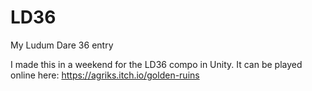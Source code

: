 # LD36
My Ludum Dare 36 entry

I made this in a weekend for the LD36 compo in Unity. It can be played online here: https://agriks.itch.io/golden-ruins
